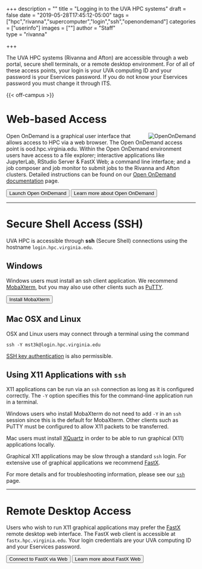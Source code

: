 +++
description = ""
title = "Logging in to the UVA HPC systems"
draft = false
date = "2019-05-28T17:45:12-05:00"
tags = ["hpc","rivanna","supercomputer","login","ssh","openondemand"]
categories = ["userinfo"]
images = [""]
author = "Staff"  
type = "rivanna"

+++

<p class=lead>The UVA HPC systems (Rivanna and Afton) are accessible through a web portal, secure shell terminals, or a remote desktop environment.  For of all of these access points, your login is your UVA computing ID and your password is your Eservices password.  If you do not know your Eservices password you must change it through ITS.</p>

{{< off-campus >}}

# Web-based Access

<img alt="OpenOnDemand" src="/images/ood.png" align="right" style="max-width:30%;">

Open OnDemand is a graphical user interface that allows access to HPC via a web browser.  The Open OnDemand access point is ood.hpc.virginia.edu.  Within the Open OnDemand environment users have access to a file explorer; interactive applications like JupyterLab, RStudio Server & FastX Web; a command line interface; and a job composer and job monitor to submit jobs to the Rivanna and Afton clusters.  Detailed instructions can be found on our [Open OnDemand documentation](/userinfo/hpc/ood) page.

[<button class="btn btn-primary">Launch Open OnDemand</button>](https://ood.hpc.virginia.edu/)
[<button class="btn btn-primary">Learn more about Open OnDemand</button>](/userinfo/hpc/ood)
- - -

# Secure Shell Access (SSH)

UVA HPC is accessible through **ssh** (Secure Shell) connections using the hostname `login.hpc.virginia.edu`.

## <i class="fab fa-windows fa-1x"></i> Windows

Windows users must install an ssh client application. We recommend [MobaXterm](/userinfo/hpc/logintools/mobaxterm/), but you may also use other clients such as [PuTTY](https://www.putty.org/).

[<button class="btn btn-primary">Install MobaXterm</button>](/userinfo/hpc/logintools/mobaxterm/)

## <i class="fab fa-apple fa-1x"></i> Mac OSX and Linux

OSX and Linux users may connect through a terminal using the command

```
ssh -Y mst3k@login.hpc.virginia.edu  
```

[SSH key authentication](/userinfo/hpc/logintools/rivanna-ssh) is also permissible. 

## <i class="fas fa-terminal"></i> Using X11 Applications with `ssh`

X11 applications can be run via an `ssh` connection as long as it is configured correctly.  The `-Y` option specifies this for the command-line application run in a terminal.

Windows users who install MobaXterm do not need to add `-Y` in an `ssh` session since this is the default for MobaXterm.  Other clients such as PuTTY must be configured to allow X11 packets to be transferred. 

Mac users must install [XQuartz](https://xquartz.org) in order to be able to run graphical (X11) applications locally.  

Graphical X11 applications may be slow through a standard `ssh` login. For extensive use of graphical applications we recommend [FastX](/userinfo/hpc/logintools/fastx).

For more details and for troubleshooting information, please see our [`ssh`](/userinfo/hpc/logintools/rivanna-ssh) page.

- - -

# Remote Desktop Access

Users who wish to run X11 graphical applications may prefer the [FastX](/userinfo/hpc/logintools/fastx) remote desktop web interface.  The FastX web client is accessible at `fastx.hpc.virginia.edu`. Your login credentials are your UVA computing ID and your Eservices password.

[<button class="btn btn-primary">Connect to FastX via Web</button>](https://fastx.hpc.virginia.edu:8000/auth/ssh)
[<button class="btn btn-primary">Learn more about FastX Web</button>](/userinfo/hpc/logintools/fastx/)
